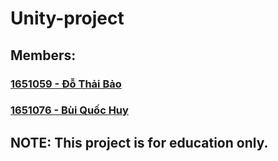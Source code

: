 # Unity-project

## Members:

### [1651059 - Đỗ Thải Bảo](https://github.com/bendoppler)
### [1651076 - Bùi Quốc Huy](https://github.com/bqhuyy)

## NOTE: This project is for education only.
